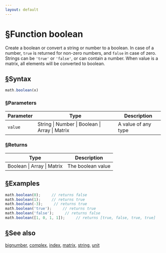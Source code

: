 ```yaml
---
layout: default
---
```


<h1 id="function-boolean"><a href="#function-boolean">&sect;</a>Function boolean</h1>

Create a boolean or convert a string or number to a boolean.
In case of a number, `true` is returned for non-zero numbers, and `false` in
case of zero.
Strings can be `'true'` or `'false'`, or can contain a number.
When value is a matrix, all elements will be converted to boolean.


<h2 id="syntax"><a href="#syntax">&sect;</a>Syntax</h2>

```js
math.boolean(x)
```

<h3 id="parameters"><a href="#parameters">&sect;</a>Parameters</h3>

Parameter | Type | Description
--------- | ---- | -----------
`value` | String &#124; Number &#124; Boolean &#124; Array &#124; Matrix | A value of any type

<h3 id="returns"><a href="#returns">&sect;</a>Returns</h3>

Type | Description
---- | -----------
Boolean &#124; Array &#124; Matrix | The boolean value


<h2 id="examples"><a href="#examples">&sect;</a>Examples</h2>

```js
math.boolean(0);     // returns false
math.boolean(1);     // returns true
math.boolean(-3);     // returns true
math.boolean('true');     // returns true
math.boolean('false');     // returns false
math.boolean([1, 0, 1, 1]);     // returns [true, false, true, true]
```


<h2 id="see-also"><a href="#see-also">&sect;</a>See also</h2>

[bignumber](bignumber.html),
[complex](complex.html),
[index](index.html),
[matrix](matrix.html),
[string](string.html),
[unit](unit.html)


<!-- Note: This file is automatically generated from source code comments. Changes made in this file will be overridden. -->
